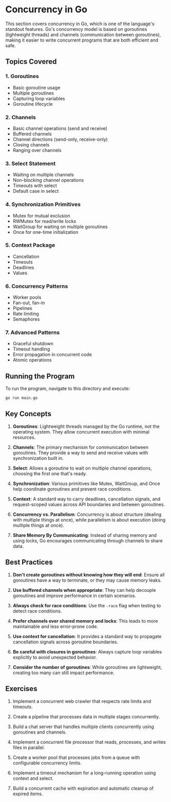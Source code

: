 # Concurrency in Go

This section covers concurrency in Go, which is one of the language's standout features. Go's concurrency model is based on goroutines (lightweight threads) and channels (communication between goroutines), making it easier to write concurrent programs that are both efficient and safe.

## Topics Covered

### 1. Goroutines

- Basic goroutine usage
- Multiple goroutines
- Capturing loop variables
- Goroutine lifecycle

### 2. Channels

- Basic channel operations (send and receive)
- Buffered channels
- Channel directions (send-only, receive-only)
- Closing channels
- Ranging over channels

### 3. Select Statement

- Waiting on multiple channels
- Non-blocking channel operations
- Timeouts with select
- Default case in select

### 4. Synchronization Primitives

- Mutex for mutual exclusion
- RWMutex for read/write locks
- WaitGroup for waiting on multiple goroutines
- Once for one-time initialization

### 5. Context Package

- Cancellation
- Timeouts
- Deadlines
- Values

### 6. Concurrency Patterns

- Worker pools
- Fan-out, fan-in
- Pipelines
- Rate limiting
- Semaphores

### 7. Advanced Patterns

- Graceful shutdown
- Timeout handling
- Error propagation in concurrent code
- Atomic operations

## Running the Program

To run the program, navigate to this directory and execute:

```bash
go run main.go
```

## Key Concepts

1. **Goroutines**: Lightweight threads managed by the Go runtime, not the operating system. They allow concurrent execution with minimal resources.

2. **Channels**: The primary mechanism for communication between goroutines. They provide a way to send and receive values with synchronization built in.

3. **Select**: Allows a goroutine to wait on multiple channel operations, choosing the first one that's ready.

4. **Synchronization**: Various primitives like Mutex, WaitGroup, and Once help coordinate goroutines and prevent race conditions.

5. **Context**: A standard way to carry deadlines, cancellation signals, and request-scoped values across API boundaries and between goroutines.

6. **Concurrency vs. Parallelism**: Concurrency is about structure (dealing with multiple things at once), while parallelism is about execution (doing multiple things at once).

7. **Share Memory By Communicating**: Instead of sharing memory and using locks, Go encourages communicating through channels to share data.

## Best Practices

1. **Don't create goroutines without knowing how they will end**: Ensure all goroutines have a way to terminate, or they may cause memory leaks.

2. **Use buffered channels when appropriate**: They can help decouple goroutines and improve performance in certain scenarios.

3. **Always check for race conditions**: Use the `-race` flag when testing to detect race conditions.

4. **Prefer channels over shared memory and locks**: This leads to more maintainable and less error-prone code.

5. **Use context for cancellation**: It provides a standard way to propagate cancellation signals across goroutine boundaries.

6. **Be careful with closures in goroutines**: Always capture loop variables explicitly to avoid unexpected behavior.

7. **Consider the number of goroutines**: While goroutines are lightweight, creating too many can still impact performance.

## Exercises

1. Implement a concurrent web crawler that respects rate limits and timeouts.

2. Create a pipeline that processes data in multiple stages concurrently.

3. Build a chat server that handles multiple clients concurrently using goroutines and channels.

4. Implement a concurrent file processor that reads, processes, and writes files in parallel.

5. Create a worker pool that processes jobs from a queue with configurable concurrency limits.

6. Implement a timeout mechanism for a long-running operation using context and select.

7. Build a concurrent cache with expiration and automatic cleanup of expired items.
